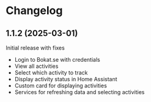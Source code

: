 # Changelog

## 1.1.2 (2025-03-01)

Initial release with fixes

- Login to Bokat.se with credentials
- View all activities
- Select which activity to track
- Display activity status in Home Assistant
- Custom card for displaying activities
- Services for refreshing data and selecting activities 
